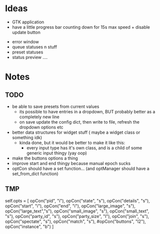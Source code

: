 # Ideas
 + GTK application
 + have a little progress bar counting down for 15s max speed + disable update button
 - error window
 - queue statuses n stuff
 - preset statuses
 - status preview
....
# Notes

## TODO
  - be able to save presets from current values
    - its possible to have entries in a dropdown, BUT probably better as a completely new line
    - on save update the config dict, then write to file, refresh the dropdown options etc
  - better data structures for widget stuff ( maybe a widget class or something idk)
    - kinda done, but it would be better to make it like this:
      - every input type has it's own class, and is a child of some generic input thingy
        (yay oop)
  - make the buttons options a thing
  - improve start and end thingy because manual epoch sucks
  - optCon should have a set function... (and optManager should have a set_from_dict function)

## TMP
self.opts = [
        opCon("pid", "i"),
        opCon("state", "s"),
        opCon("details", "s"),
        opCon("start", "i"),
        opCon("end", "i"),
        opCon("large_image", "s"),
        opCon("large_text","s"),
        opCon("small_image", "s"),
        opCon("small_text", "s"),
        opCon("party_id", "s"),
        opCon("party_size", "l"),
        opCon("join", "s"),
        opCon("spectate", "s"),
        opCon("match", "s"),
        #opCon("buttons", "l2"),
        opCon("instance", "b")
        ]

